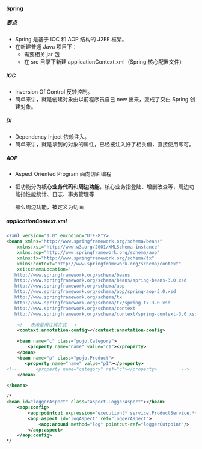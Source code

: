 #### Spring

##### 要点

- Spring 是基于 IOC 和 AOP 结构的 J2EE 框架。
- 在新建普通 Java 项目下：
  - 需要相关 jar 包
  - 在 src 目录下新建 applicationContext.xml（Spring 核心配置文件）

##### IOC

- Inversion Of Control 反转控制。
- 简单来讲，就是创建对象由以前程序员自己 new 出来，变成了交由 Spring 创建对象。

##### DI

- Dependency Inject 依赖注入。
- 简单来讲，就是拿到的对象的属性，已经被注入好了相关值，直接使用即可。

##### AOP

- Aspect Oriented Program 面向切面编程

- 把功能分为**核心业务代码**和**周边功能**，核心业务指登陆、增删改查等，周边功能指性能统计、日志、事务管理等

  那么周边功能，被定义为切面

##### applicationContext.xml

```xml
<?xml version="1.0" encoding="UTF-8"?>
<beans xmlns="http://www.springframework.org/schema/beans"
    xmlns:xsi="http://www.w3.org/2001/XMLSchema-instance"
    xmlns:aop="http://www.springframework.org/schema/aop"
    xmlns:tx="http://www.springframework.org/schema/tx"
    xmlns:context="http://www.springframework.org/schema/context"
    xsi:schemaLocation="
   http://www.springframework.org/schema/beans
   http://www.springframework.org/schema/beans/spring-beans-3.0.xsd
   http://www.springframework.org/schema/aop
   http://www.springframework.org/schema/aop/spring-aop-3.0.xsd
   http://www.springframework.org/schema/tx
   http://www.springframework.org/schema/tx/spring-tx-3.0.xsd
   http://www.springframework.org/schema/context     
   http://www.springframework.org/schema/context/spring-context-3.0.xsd">

    <!-- 表示使用注解方式 -->
    <context:annotation-config></context:annotation-config>

	<bean name="c" class="pojo.Category">
	    <property name="name" value="c1"></property>
	</bean>   
	<bean name="p" class="pojo.Product">
	   <property name="name" value="p1"></property>
<!--  	   <property name="category" ref="c"></property>         -->
	</bean>

</beans>

/*
<bean id="loggerAspect" class="aspect.LoggerAspect"></bean>
    <aop:config>
        <aop:pointcut expression="execution(* service.ProductService.*(..))" id="loggerCutpoint"/>
        <aop:aspect id="logAspect" ref="loggerAspect">
            <aop:around method="log" pointcut-ref="loggerCutpoint"/>
        </aop:aspect>
    </aop:config>
*/
```


